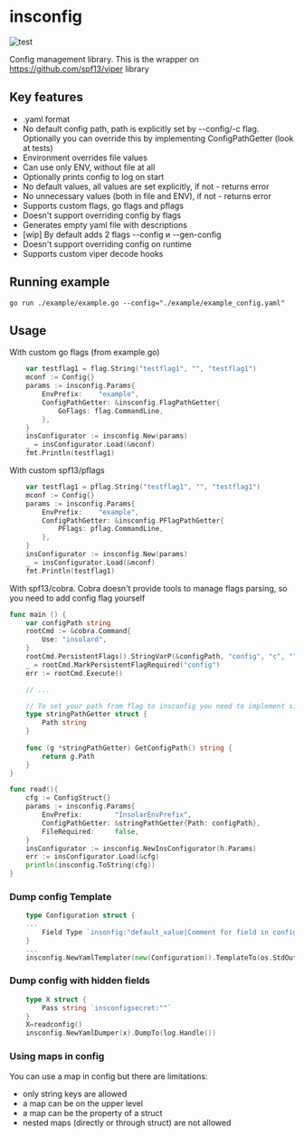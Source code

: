 # insconfig

![test](https://github.com/insolar/insconfig/workflows/test/badge.svg)

Config management library.
This is the wrapper on https://github.com/spf13/viper library

## Key features
- .yaml format
- No default config path, path is explicitly set by --config/-c flag. Optionally you can override this by implementing ConfigPathGetter (look at tests)
- Environment overrides file values
- Can use only ENV, without file at all
- Optionally prints config to log on start
- No default values, all values are set explicitly, if not - returns error
- No unnecessary values (both in file and ENV), if not - returns error
- Supports custom flags, go flags and pflags
- Doesn't support overriding config by flags
- Generates empty yaml file with descriptions
- [wip] By default adds 2 flags --config и --gen-config
- Doesn't support overriding config on runtime
- Supports custom viper decode hooks

## Running example 
```
go run ./example/example.go --config="./example/example_config.yaml"
```

## Usage

With custom go flags (from example.go)
```go
    var testflag1 = flag.String("testflag1", "", "testflag1")
	mconf := Config{}
	params := insconfig.Params{
		EnvPrefix:    "example",
		ConfigPathGetter: &insconfig.FlagPathGetter{
			GoFlags: flag.CommandLine,
		},
	}
    insConfigurator := insconfig.New(params)
    _ = insConfigurator.Load(&mconf)
    fmt.Println(testflag1)
```

With custom spf13/pflags
```go
    var testflag1 = pflag.String("testflag1", "", "testflag1")
    mconf := Config{}
    params := insconfig.Params{
        EnvPrefix:    "example",
        ConfigPathGetter: &insconfig.PFlagPathGetter{
            PFlags: pflag.CommandLine,
        },
    }
    insConfigurator := insconfig.New(params)
    _ = insConfigurator.Load(&mconf)
    fmt.Println(testflag1)
```

With spf13/cobra. Cobra doesn't provide tools to manage flags parsing, so you need to add config flag yourself

```go
func main () {
    var configPath string
    rootCmd := &cobra.Command{
        Use: "insolard",
    }
    rootCmd.PersistentFlags().StringVarP(&configPath, "config", "c", "", "path to config file")
    _ = rootCmd.MarkPersistentFlagRequired("config")
    err := rootCmd.Execute()

    // ...

    // To set your path from flag to insconfig you need to implement simple ConfigPathGetter interface and return path 
    type stringPathGetter struct {
        Path string
    }
    
    func (g *stringPathGetter) GetConfigPath() string {
        return g.Path
    }
}

func read(){
    cfg := ConfigStruct{}
    params := insconfig.Params{
        EnvPrefix:        "InsolarEnvPrefix",
        ConfigPathGetter: &stringPathGetter{Path: configPath},
        FileRequired:     false,
    }
    insConfigurator := insconfig.NewInsConfigurator(h.Params)
    err := insConfigurator.Load(&cfg)
    println(insconfig.ToString(cfg))
}
```


### Dump config Template
```go
    type Configuration struct {
    ...
        Field Type `insonfig:"default_value|Comment for field in config"`
    }
    ...
    insconfig.NewYamlTemplater(new(Configuration)).TemplateTo(os.StdOut)
```

### Dump config with hidden fields
```go
    type X struct {
	    Pass string `insconfigsecret:""`
    }
    X=readconfig()
    insconfig.NewYamlDumper(x).DumpTo(log.Handle())
```


### Using maps in config
You can use a map in config but there are limitations:
- only string keys are allowed
- a map can be on the upper level
- a map can be the property of a struct
- nested maps (directly or through struct) are not allowed